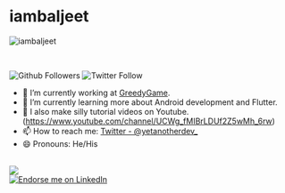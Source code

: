 # iambaljeet

<p align="left"> <img src="https://komarev.com/ghpvc/?username=iambaljeet&label=Views&color=blue&style=plastic" alt="iambaljeet" /> </p>
<br/>

![Github Followers](https://img.shields.io/github/followers/iambaljeet?style=social)
![Twitter Follow](https://img.shields.io/twitter/follow/yetanotherdev_?label=Follow&style=social)



- 🔭 I’m currently working at [GreedyGame](https://greedygame.com/).
- 🌱 I’m currently learning more about Android development and Flutter.
- 👯 I also make silly tutorial videos on Youtube.(https://www.youtube.com/channel/UCWg_fMIBrLDUf2Z5wMh_6rw)
- 📫 How to reach me: [Twitter - @yetanotherdev_](https://twitter.com/yetanotherdev_)
- 😄 Pronouns: He/His
</br>

<a href="https://github.com/iambaljeet">
  <img align="center" src="https://github-readme-stats.vercel.app/api/top-langs/?username=iambaljeet&theme=light&hide_langs_below=1" />
</a>
</br>

<a href="https://www.linkedin.com/in/baljeet-singh-402303116/">
    <img src="https://img.shields.io/badge/Support-Endorse%20me%20on%20Linkedin-yellow?style=for-the-badge&logo=linkedin" alt="Endorse me on LinkedIn" /></a>

